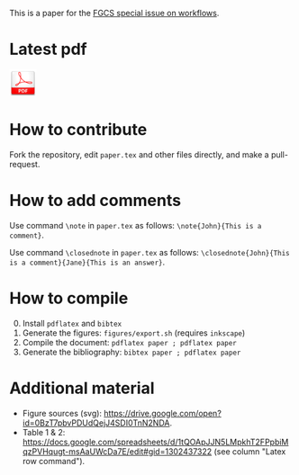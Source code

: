 This is a paper for the [FGCS special issue on workflows](http://www.journals.elsevier.com/future-generation-computer-systems/call-for-papers/special-issue-on-workflows-for-data-driven-research).

# Latest pdf

[![pdf logo](https://raw.githubusercontent.com/glatard/FGCS-works-special-issue/master/figures/PDF.png)](https://raw.githubusercontent.com/glatard/FGCS-works-special-issue/master/paper.pdf)

# How to contribute

Fork the repository, edit ```paper.tex``` and other files directly, and make a pull-request. 

# How to add comments

Use command ```\note``` in ```paper.tex``` as follows: ```\note{John}{This is a comment}```.

Use command ```\closednote``` in ```paper.tex``` as follows: ```\closednote{John}{This is a comment}{Jane}{This is an answer}```.

# How to compile

0. Install ```pdflatex``` and ```bibtex```
1. Generate the figures: ```figures/export.sh``` (requires ```inkscape```)
2. Compile the document: ```pdflatex paper ; pdflatex paper```
3. Generate the bibliography: ```bibtex paper ; pdflatex paper```

# Additional material

* Figure sources (svg): https://drive.google.com/open?id=0BzT7pbvPDUdQejJ4SDI0TnN2NDA.
* Table 1 & 2: https://docs.google.com/spreadsheets/d/1tQOApJJN5LMpkhT2FPpbiMqzPVHqugt-msAaUWcDa7E/edit#gid=1302437322 (see column "Latex row command").
